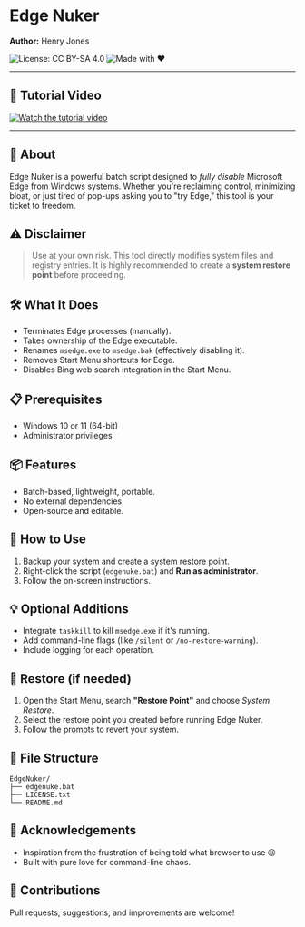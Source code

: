 # Edge Nuker

**Author:** Henry Jones  

![License: CC BY-SA 4.0](https://img.shields.io/badge/license-CC%20BY--SA%204.0-blue)
![Made with ❤️](https://img.shields.io/badge/made%20with-%E2%9D%A4-red)

---
## 📖 Tutorial Video
[![Watch the tutorial video](https://img.youtube.com/vi/hpc_7wbUAvw/0.jpg)](https://www.youtube.com/watch?v=hpc_7wbUAvw)

---

## 🚀 About
Edge Nuker is a powerful batch script designed to *fully disable* Microsoft Edge from Windows systems. Whether you're reclaiming control, minimizing bloat, or just tired of pop-ups asking you to "try Edge," this tool is your ticket to freedom.

## ⚠️ Disclaimer
> Use at your own risk. This tool directly modifies system files and registry entries. It is highly recommended to create a **system restore point** before proceeding.

## 🛠 What It Does
- Terminates Edge processes (manually).
- Takes ownership of the Edge executable.
- Renames `msedge.exe` to `msedge.bak` (effectively disabling it).
- Removes Start Menu shortcuts for Edge.
- Disables Bing web search integration in the Start Menu.

## 📋 Prerequisites
- Windows 10 or 11 (64-bit)
- Administrator privileges

## 📦 Features
- Batch-based, lightweight, portable.
- No external dependencies.
- Open-source and editable.

## 🧪 How to Use
1. Backup your system and create a system restore point.
2. Right-click the script (`edgenuke.bat`) and **Run as administrator**.
3. Follow the on-screen instructions.

## 💡 Optional Additions
- Integrate `taskkill` to kill `msedge.exe` if it's running.
- Add command-line flags (like `/silent` or `/no-restore-warning`).
- Include logging for each operation.

## 🧯 Restore (if needed)
1. Open the Start Menu, search **"Restore Point"** and choose *System Restore*.
2. Select the restore point you created before running Edge Nuker.
3. Follow the prompts to revert your system.

## 📁 File Structure
```
EdgeNuker/
├── edgenuke.bat
├── LICENSE.txt
└── README.md
```

## 🙌 Acknowledgements
- Inspiration from the frustration of being told what browser to use 😉
- Built with pure love for command-line chaos.

## 📢 Contributions
Pull requests, suggestions, and improvements are welcome!
